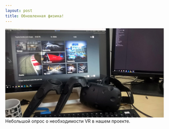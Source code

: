```yaml
---
layout: post
title: Обновленная физика!
---
```


<img src="/images/news/2016-11-14/jY_N-c1V3V0.jpg">
Небольшой опрос о необходимости VR в нашем проекте.
<div id="vk_poll"></div>
<script type="text/javascript">
VK.Widgets.Poll("vk_poll", {width: 300}, "244606243_8b891fc63d4ef2e2d1");
</script>